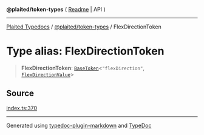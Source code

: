 **@plaited/token-types** ( [Readme](../README.md) \| API )

***

[Plaited Typedocs](../../../modules.md) / [@plaited/token-types](../modules.md) / FlexDirectionToken

# Type alias: FlexDirectionToken

> **FlexDirectionToken**: [`BaseToken`](BaseToken.md)\<`"flexDirection"`, [`FlexDirectionValue`](FlexDirectionValue.md)\>

## Source

[index.ts:370](https://github.com/plaited/plaited/blob/0d4801d/libs/token-types/src/index.ts#L370)

***

Generated using [typedoc-plugin-markdown](https://www.npmjs.com/package/typedoc-plugin-markdown) and [TypeDoc](https://typedoc.org/)

